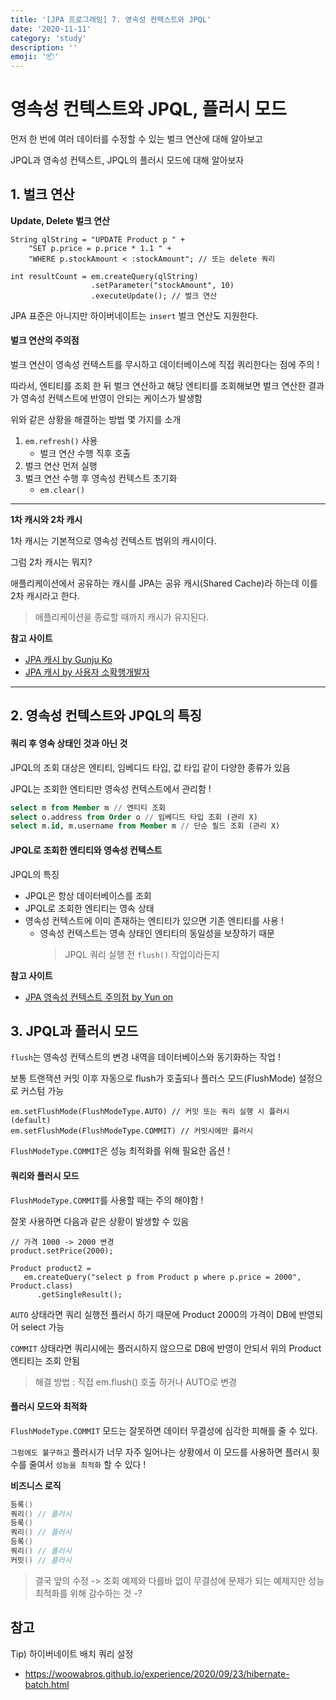 ```yaml
---
title: '[JPA 프로그래밍] 7. 영속성 컨텍스트와 JPQL'
date: '2020-11-11'
category: 'study'
description: ''
emoji: '📦'
---
```


# 영속성 컨텍스트와 JPQL, 플러시 모드

먼저 한 번에 여러 데이터를 수정할 수 있는 벌크 연산에 대해 알아보고

JPQL과 영속성 컨텍스트, JPQL의 플러시 모드에 대해 알아보자

## 1. 벌크 연산

**Update, Delete 벌크 연산**

```java:title=Java
String qlString = "UPDATE Product p " +
    "SET p.price = p.price * 1.1 " +
    "WHERE p.stockAmount < :stockAmount"; // 또는 delete 쿼리

int resultCount = em.createQuery(qlString)
                  .setParameter("stockAmount", 10)
                  .executeUpdate(); // 벌크 연산
```

JPA 표준은 아니지만 하이버네이트는 `insert` 벌크 연산도 지원한다.

#### 벌크 연산의 주의점

벌크 연산이 영속성 컨텍스트를 무시하고 데이터베이스에 직접 쿼리한다는 점에 주의 !

따라서, 엔티티를 조회 한 뒤 벌크 연산하고 해당 엔티티를 조회해보면 벌크 연산한 결과가 영속성 컨텍스트에 반영이 안되는 케이스가 발생함

위와 같은 상황을 해결하는 방법 몇 가지를 소개

1. `em.refresh()` 사용
   - 벌크 연산 수행 직후 호출
2. 벌크 연산 먼저 실행
3. 벌크 연산 수행 후 영속성 컨텍스트 초기화
   - `em.clear()`

---

**1차 캐시와 2차 캐시**

1차 캐시는 기본적으로 영속성 컨텍스트 범위의 캐시이다.

그럼 2차 캐시는 뭐지?

애플리케이션에서 공유하는 캐시를 JPA는 공유 캐시(Shared Cache)라 하는데 이를 2차 캐시라고 한다.

> 애플리케이션을 종료할 때까지 캐시가 유지된다.

**참고 사이트**

- [JPA 캐시 by Gunju Ko](https://gunju-ko.github.io/jpa/2019/01/14/JPA-2%EC%B0%A8%EC%BA%90%EC%8B%9C.html)
- [JPA 캐시 by 사용자 소확행개발자](https://derekpark.tistory.com/96)

---

## 2. 영속성 컨텍스트와 JPQL의 특징

#### 쿼리 후 영속 상태인 것과 아닌 것

JPQL의 조회 대상은 엔티티, 임베디드 타입, 값 타입 같이 다양한 종류가 있음

JPQL는 조회한 엔티티만 영속성 컨텍스트에서 관리함 !

```sql
select m from Member m // 엔티티 조회
select o.address from Order o // 임베디드 타입 조회 (관리 X)
select m.id, m.username from Member m // 단순 필드 조회 (관리 X)
```

#### JPQL로 조회한 엔티티와 영속성 컨텍스트

JPQL의 특징

- JPQL은 항상 데이터베이스를 조회
- JPQL로 조회한 엔티티는 영속 상태
- 영속성 컨텍스트에 이미 존재하는 엔티티가 있으면 기존 엔티티를 사용 !
  - 영속성 컨텍스트는 영속 상태인 엔티티의 동일성을 보장하기 때문
    > JPQL 쿼리 실행 전 `flush()` 작업이라든지

**참고 사이트**

- [JPA 영속성 컨텍스트 주의점 by Yun on](https://cheese10yun.github.io/jpa-persistent-context/)

## 3. JPQL과 플러시 모드

`flush`는 영속성 컨텍스트의 변경 내역을 데이터베이스와 동기화하는 작업 !

보통 트랜잭션 커밋 이후 자동으로 flush가 호출되나 플러스 모드(FlushMode) 설정으로 커스텀 가능

```java:title=Java
em.setFlushMode(FlushModeType.AUTO) // 커밋 또는 쿼리 실행 시 플러시 (default)
em.setFlushMode(FlushModeType.COMMIT) // 커밋시에만 플러시
```

`FlushModeType.COMMIT`은 성능 최적화를 위해 필요한 옵션 !

#### 쿼리와 플러시 모드

`FlushModeType.COMMIT`를 사용할 때는 주의 해야함 !

잘못 사용하면 다음과 같은 상황이 발생할 수 있음

```java:title=Java
// 가격 1000 -> 2000 변경
product.setPrice(2000);

Product product2 =
   em.createQuery("select p from Product p where p.price = 2000", Product.class)
      .getSingleResult();
```

`AUTO` 상태라면 쿼리 실행전 플러시 하기 때문에 Product 2000의 가격이 DB에 반영되어 select 가능

`COMMIT` 상태라면 쿼리시에는 플러시하지 않으므로 DB에 반영이 안되서 위의 Product 엔티티는 조회 안됨

> 해결 방법 : 직접 em.flush() 호출 하거나 AUTO로 변경

#### 플러시 모드와 최적화

`FlushModeType.COMMIT` 모드는 잘못하면 데이터 무결성에 심각한 피해를 줄 수 있다.

`그럼에도 불구하고` 플러시가 너무 자주 일어나는 상황에서 이 모드를 사용하면 플러시 횟수를 줄여서 `성능을 최적화` 할 수 있다 !

**비즈니스 로직**

```java
등록()
쿼리() // 플러시
등록()
쿼리() // 플러시
등록()
쿼리() // 플러시
커밋() // 플러시
```

> 결국 앞의 수정 -> 조회 예제와 다를바 없이 무결성에 문제가 되는 예제지만 성능 최적화를 위해 감수하는 것 -?

## 참고

Tip) 하이버네이트 배치 쿼리 설정

- https://woowabros.github.io/experience/2020/09/23/hibernate-batch.html
